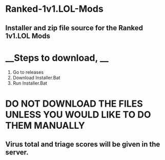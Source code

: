# Ranked-1v1.LOL-Mods
## Installer and zip file source for the Ranked 1v1.LOL Mods

# __Steps to download, __
1. Go to releases
2. Download Installer.Bat 
3. Run Installer.Bat


# DO NOT DOWNLOAD THE FILES UNLESS YOU WOULD LIKE TO DO THEM MANUALLY
## Virus total and triage scores will be given in the server.

